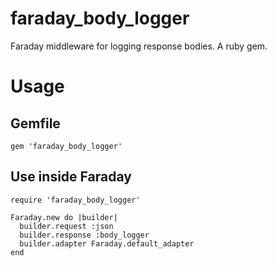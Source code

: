 faraday\_body\_logger
=====================

Faraday middleware for logging response bodies. A ruby gem.

Usage
=====

Gemfile
-------

    gem 'faraday_body_logger'

Use inside Faraday
------------------

    require 'faraday_body_logger'

    Faraday.new do |builder|
      builder.request :json
      builder.response :body_logger
      builder.adapter Faraday.default_adapter
    end
